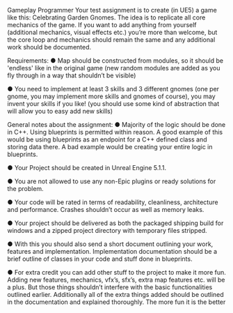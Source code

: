 Gameplay Programmer
Your test assignment is to create (in UE5) a game like this: Celebrating Garden Gnomes.
The idea is to replicate all core mechanics of the game. If you want to add anything from
yourself (additional mechanics, visual effects etc.) you’re more than welcome, but the core
loop and mechanics should remain the same and any additional work should be
documented.

Requirements:
● Map should be constructed from modules, so it should be 'endless' like in the original game
(new random modules are added as you fly through in a way that shouldn’t be visible)

● You need to implement at least 3 skills and 3 different gnomes (one per gnome, you may
implement more skills and gnomes of course), you may invent your skills if you like! (you
should use some kind of abstraction that will allow you to easy add new skills)

General notes about the assignment:
● Majority of the logic should be done in C++. Using blueprints is permitted within
reason. A good example of this would be using blueprints as an endpoint for a C++
defined class and storing data there. A bad example would be creating your entire
logic in blueprints.

● Your Project should be created in Unreal Engine 5.1.1.

● You are not allowed to use any non-Epic plugins or ready solutions for the problem.

● Your code will be rated in terms of readability, cleanliness, architecture and
performance. Crashes shouldn’t occur as well as memory leaks.

● Your project should be delivered as both the packaged shipping build for windows
and a zipped project directory with temporary files stripped.

● With this you should also send a short document outlining your work, features and
implementation. Implementation documentation should be a brief outline of classes
in your code and stuff done in blueprints.

● For extra credit you can add other stuff to the project to make it more fun. Adding
new features, mechanics, vfx’s, sfx’s, extra map features etc. will be a plus. But those
things shouldn’t interfere with the basic functionalities outlined earlier. Additionally all
of the extra things added should be outlined in the documentation and explained
thoroughly. The more fun it is the better 
